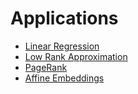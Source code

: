 # Applications

* [Linear
  Regression](http://www.cs.cmu.edu/afs/cs/user/dwoodruf/www/teaching/15859-fall17/scribe1.pdf)
* [Low Rank
  Approximation](http://www.cs.cmu.edu/afs/cs/user/dwoodruf/www/teaching/15859-fall17/scribe6.pdf)
* [PageRank](https://www.cs.dartmouth.edu/~ac/Teach/CS49-Fall11/Papers/dassarma-pagerank.pdf)
* [Affine Embeddings](http://www.cs.cmu.edu/afs/cs/user/dwoodruf/www/teaching/15859-fall17/scribe5.pdf)
